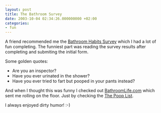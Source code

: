 ```yaml
---
layout: post
title: The Bathroom Survey
date: 2003-10-04 02:34:26.000000000 +02:00
categories:
- fun
---
```

A friend recommended me the <a title="Bathroom Habits Survey" href="http://www.bathroomsurvey.com/">Bathroom Habits Survey</a> which I had a lot of fun completing. The funniest part was reading the survey results after completing and submiting the initial form.

Some golden quotes:

<ul>
<li>Are you an inspector?</li>
<li>Have you ever urinated in the shower?</li>
<li>Have you ever tried to fart but pooped in your pants instead?</li>
</ul>
And when I thought this was funny I checked out <a href="http://www.bathroomlife.com/">BathroomLife.com</a>  which sent me rolling on the floor. Just by checking the <a href="http://www.poopnames.com/">The Poop List</a>.

I always enjoyed dirty humor! :-)
